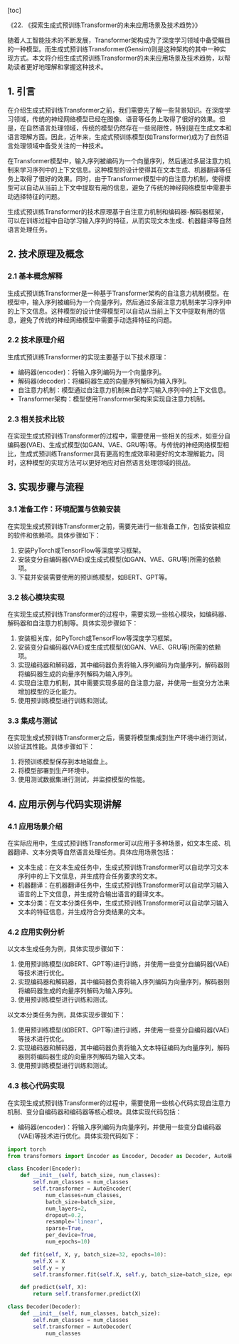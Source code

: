 
[toc]                    
                
                
《22. 《探索生成式预训练Transformer的未来应用场景及技术趋势》》

随着人工智能技术的不断发展，Transformer架构成为了深度学习领域中备受瞩目的一种模型。而生成式预训练Transformer(Gensim)则是这种架构的其中一种实现方式。本文将介绍生成式预训练Transformer的未来应用场景及技术趋势，以帮助读者更好地理解和掌握这种技术。

## 1. 引言

在介绍生成式预训练Transformer之前，我们需要先了解一些背景知识。在深度学习领域，传统的神经网络模型已经在图像、语音等任务上取得了很好的效果。但是，在自然语言处理领域，传统的模型仍然存在一些局限性，特别是在生成文本和语言理解方面。因此，近年来，生成式预训练模型(如Transformer)成为了自然语言处理领域中备受关注的一种技术。

在Transformer模型中，输入序列被编码为一个向量序列，然后通过多层注意力机制来学习序列中的上下文信息。这种模型的设计使得其在文本生成、机器翻译等任务上取得了很好的效果。同时，由于Transformer模型中的自注意力机制，使得模型可以自动从当前上下文中提取有用的信息，避免了传统的神经网络模型中需要手动选择特征的问题。

生成式预训练Transformer的技术原理基于自注意力机制和编码器-解码器框架，可以在训练过程中自动学习输入序列的特征，从而实现文本生成、机器翻译等自然语言处理任务。

## 2. 技术原理及概念

### 2.1 基本概念解释

生成式预训练Transformer是一种基于Transformer架构的自注意力机制模型。在模型中，输入序列被编码为一个向量序列，然后通过多层注意力机制来学习序列中的上下文信息。这种模型的设计使得模型可以自动从当前上下文中提取有用的信息，避免了传统的神经网络模型中需要手动选择特征的问题。

### 2.2 技术原理介绍

生成式预训练Transformer的实现主要基于以下技术原理：

- 编码器(encoder)：将输入序列编码为一个向量序列。
- 解码器(decoder)：将编码器生成的向量序列解码为输入序列。
- 自注意力机制：模型通过自注意力机制来自动学习输入序列中的上下文信息。
- Transformer架构：模型使用Transformer架构来实现自注意力机制。

### 2.3 相关技术比较

在实现生成式预训练Transformer的过程中，需要使用一些相关的技术，如变分自编码器(VAE)、生成式模型(如GAN、VAE、GRU等)等。与传统的神经网络模型相比，生成式预训练Transformer具有更高的生成效率和更好的文本理解能力。同时，这种模型的实现方法可以更好地应对自然语言处理领域的挑战。

## 3. 实现步骤与流程

### 3.1 准备工作：环境配置与依赖安装

在实现生成式预训练Transformer之前，需要先进行一些准备工作，包括安装相应的软件和依赖项。具体步骤如下：

1. 安装PyTorch或TensorFlow等深度学习框架。
2. 安装变分自编码器(VAE)或生成式模型(如GAN、VAE、GRU等)所需的依赖项。
3. 下载并安装需要使用的预训练模型，如BERT、GPT等。

### 3.2 核心模块实现

在实现生成式预训练Transformer的过程中，需要实现一些核心模块，如编码器、解码器和自注意力机制等。具体实现步骤如下：

1. 安装相关库，如PyTorch或TensorFlow等深度学习框架。
2. 安装变分自编码器(VAE)或生成式模型(如GAN、VAE、GRU等)所需的依赖项。
3. 实现编码器和解码器，其中编码器负责将输入序列编码为向量序列，解码器则将编码器生成的向量序列解码为输入序列。
4. 实现自注意力机制，其中需要实现多层的自注意力层，并使用一些变分方法来增加模型的泛化能力。
5. 使用预训练模型进行训练和测试。

### 3.3 集成与测试

在实现生成式预训练Transformer之后，需要将模型集成到生产环境中进行测试，以验证其性能。具体步骤如下：

1. 将预训练模型保存到本地磁盘上。
2. 将模型部署到生产环境中。
3. 使用测试数据集进行测试，并监控模型的性能。

## 4. 应用示例与代码实现讲解

### 4.1 应用场景介绍

在实际应用中，生成式预训练Transformer可以应用于多种场景，如文本生成、机器翻译、文本分类等自然语言处理任务。具体应用场景包括：

- 文本生成：在文本生成任务中，生成式预训练Transformer可以自动学习文本序列中的上下文信息，并生成符合任务要求的文本。
- 机器翻译：在机器翻译任务中，生成式预训练Transformer可以自动学习输入语言的上下文信息，并生成符合输出语言的翻译文本。
- 文本分类：在文本分类任务中，生成式预训练Transformer可以自动学习输入文本的特征信息，并生成符合分类结果的文本。

### 4.2 应用实例分析

以文本生成任务为例，具体实现步骤如下：

1. 使用预训练模型(如BERT、GPT等)进行训练，并使用一些变分自编码器(VAE)等技术进行优化。
2. 实现编码器和解码器，其中编码器负责将输入序列编码为向量序列，解码器则将编码器生成的向量序列解码为输入序列。
3. 使用预训练模型进行训练和测试。

以文本分类任务为例，具体实现步骤如下：

1. 使用预训练模型(如BERT、GPT等)进行训练，并使用一些变分自编码器(VAE)等技术进行优化。
2. 实现编码器和解码器，其中编码器负责将输入文本特征编码为向量序列，解码器则将编码器生成的向量序列解码为输入文本。
3. 使用预训练模型进行训练和测试。

### 4.3 核心代码实现

在实现生成式预训练Transformer的过程中，需要使用一些核心代码实现自注意力机制、变分自编码器和编码器等核心模块。具体实现代码包括：

- 编码器(encoder)：将输入序列编码为向量序列，并使用一些变分自编码器(VAE)等技术进行优化。具体实现代码如下：

```python
import torch
from transformers import Encoder as Encoder, Decoder as Decoder, Auto编码器， AutoDecoder

class Encoder(Encoder):
    def __init__(self, batch_size, num_classes):
        self.num_classes = num_classes
        self.transformer = AutoEncoder(
            num_classes=num_classes,
            batch_size=batch_size,
            num_layers=2,
            dropout=0.2,
            resample='linear',
            sparse=True,
            per_device=True,
            num_epochs=10)

    def fit(self, X, y, batch_size=32, epochs=10):
        self.X = X
        self.y = y
        self.transformer.fit(self.X, self.y, batch_size=batch_size, epochs=epochs)

    def predict(self, X):
        return self.transformer.predict(X)

class Decoder(Decoder):
    def __init__(self, num_classes, batch_size):
        self.num_classes = num_classes
        self.transformer = AutoDecoder(
            num_classes

